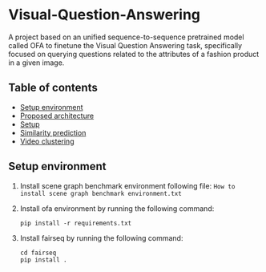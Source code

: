 # Visual-Question-Answering
A project based on an unified sequence-to-sequence pretrained model called OFA to finetune the Visual Question Answering task, specifically focused on querying questions related to the attributes of a fashion product in a given image.

## Table of contents
* [Setup environment](#setup)
* [Proposed architecture](#proposed-architecture)
* [Setup](#setup)
* [Similarity prediction](#similarity-prediction)
* [Video clustering](#video-clustering)

## Setup environment

1. Install scene graph benchmark environment following file: `How to install scene graph benchmark environment.txt`
2. Install ofa environment by running the following command:

    ```
    pip install -r requirements.txt
    ```

3. Install fairseq by running the following command:

     ```
     cd fairseq
     pip install .
     ```

## 
 